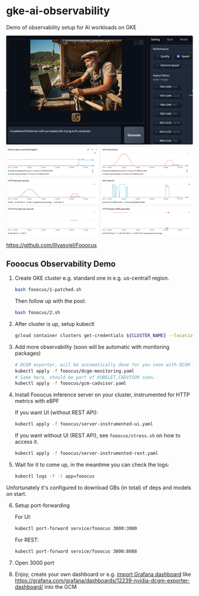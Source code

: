 # gke-ai-observability

Demo of observability setup for AI workloads on GKE

![img.png](img1.png)
![img.png](img2.png)

https://github.com/lllyasviel/Fooocus

## Fooocus Observability Demo

1. Create GKE cluster e.g. standard one in e.g. us-central1 region.

   ```bash
   bash fooocus/1-patched.sh
   ```
   
   Then follow up with the pool: 

   ```bash
   bash fooocus/2.sh
   ```

2. After cluster is up, setup kubectl

    ```bash
    gcloud container clusters get-credentials ${CLUSTER_NAME} --location=${REGION}
    ```

3. Add more observability (soon will be automatic with monitoring packages)

   ```bash
   # DCGM exporter, will be automatically done for you soon with DCGM package.
   kubectl apply -f fooocus/dcgm-monitoring.yaml
   # Same here, should be part of KUBELET,CADVISOR soon.
   kubectl apply -f fooocus/gcm-cadvisor.yaml
   ```
   
4. Install Fooocus inference server on your cluster, instrumented for HTTP metrics with eBPF
   
   If you want UI (without REST API):

    ```bash
    kubectl apply -f fooocus/server-instrumented-ui.yaml
    ```

   If you want without UI (REST API), see `fooocus/stress.sh` on how to access it.

    ```bash
    kubectl apply -f fooocus/server-instrumented-rest.yaml
    ```

5. Wait for it to come up, in the meantime you can check the logs:

   ```bash
   kubectl logs -f -l app=fooocus
   ```
   
Unfortunately it's configured to download GBs (in total) of deps and models on start.
   
6. Setup port-forwarding

   For UI:

   ```bash
   kubectl port-forward service/fooocus 3000:3000
   ```
   
   For REST:

   ```bash
   kubectl port-forward service/fooocus 3000:8088
   ```

7. Open 3000 port
8. Enjoy, create your own dashboard or e.g. [import Grafana dashboard](https://cloud.google.com/monitoring/dashboards/import-grafana-dashboards?_gl=1*aklqpu*_ga*MTQ0MjU0NTc5LjE3MDU2OTg1OTc.*_ga_WH2QY8WWF5*MTcxMDIzOTEwOS4xNi4wLjE3MTAyMzkxMDkuMC4wLjA.&_ga=2.5155379.-144254579.1705698597) like https://grafana.com/grafana/dashboards/12239-nvidia-dcgm-exporter-dashboard/ into the GCM
